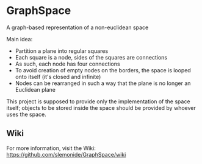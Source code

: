 # GraphSpace
A graph-based representation of a non-euclidean space

Main idea:

* Partition a plane into regular squares
* Each square is a node, sides of the squares are connections
* As such, each node has four connections
* To avoid creation of empty nodes on the borders, the space is looped onto itself (it's closed and infinite)
* Nodes can be rearranged in such a way that the plane is no longer an Euclidean plane

This project is supposed to provide only the implementation of the space itself; objects to be stored inside the space should be provided by whoever uses the space.

## Wiki
For more information, visit the Wiki: https://github.com/slemonide/GraphSpace/wiki
